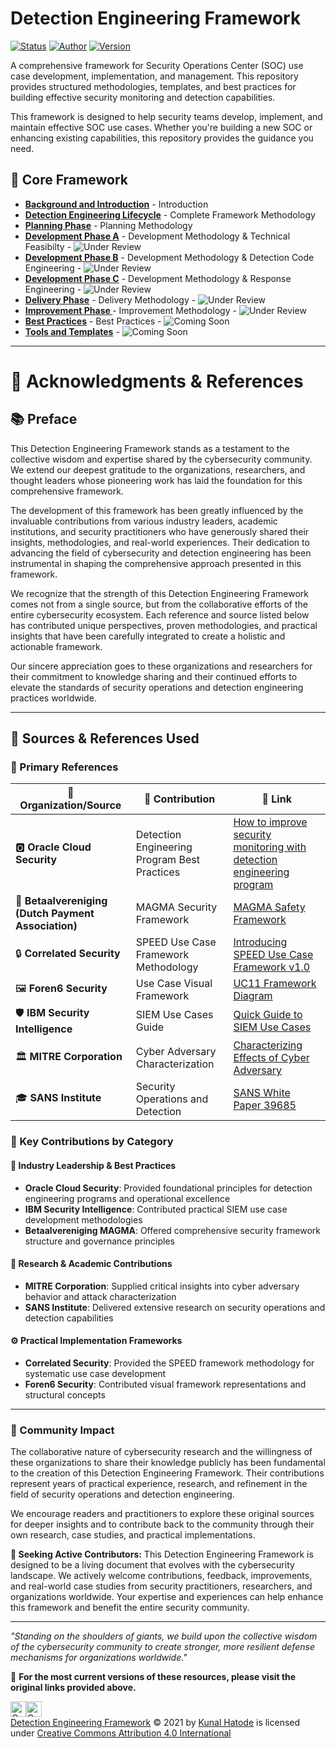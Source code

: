 # Detection Engineering Framework

[![Status](https://img.shields.io/badge/Status-Released-green.svg)](https://github.com)
[![Author](https://img.shields.io/badge/Author-Kunal_Hatode-blue)](https://github.com)
[![Version](https://img.shields.io/badge/Version-2.0-red)](https://github.com)

A comprehensive framework for Security Operations Center (SOC) use case development, implementation, and management. This repository provides structured methodologies, templates, and best practices for building effective security monitoring and detection capabilities.

This framework is designed to help security teams develop, implement, and maintain effective SOC use cases. Whether you're building a new SOC or enhancing existing capabilities, this repository provides the guidance you need.

## 📖 Core Framework


- **[Background and Introduction](Background-and-Introduction.md)** - Introduction
- **[Detection Engineering Lifecycle](Detection-Engineering-Lifecycle.md)** - Complete Framework Methodology
- **[Planning Phase](planning-phase.md)** - Planning Methodology
- **[Development Phase A](development-phase-A.md)** - Development Methodology & Technical Feasibilty - ![Under Review](https://img.shields.io/badge/Under%20Review-9e298d)
- **[Development Phase B](development-phase-B.md)** - Development Methodology & Detection Code Engineering - ![Under Review](https://img.shields.io/badge/Under%20Review-9e298d)
- **[Development Phase C](development-phase-C.md)** - Development Methodology & Response Engineering - ![Under Review](https://img.shields.io/badge/Under%20Review-9e298d)
- **[Delivery Phase](delivery-phase.md)** - Delivery Methodology - ![Under Review](https://img.shields.io/badge/Under%20Review-9e298d)
- **[Improvement Phase ](improvement-phase.md)** - Improvement Methodology - ![Under Review](https://img.shields.io/badge/Under%20Review-9e298d)
- **[Best Practices]()** - Best Practices - ![Coming Soon](https://img.shields.io/badge/Coming%20soon-feb204)
- **[Tools and Templates](tool-and-templates)** - ![Coming Soon](https://img.shields.io/badge/Coming%20soon-feb204)




<!--
- **[Development Phase](development-phase.md)** - Development methodology  - Coming Soon
- **[Delivery Phase](delivery-phase.md)** - Delivery methodology  - Coming Soon
- **[Improvement Phase ](improvement-phase.md)** - Improvment methodology  - Coming Soon
- **[Best Practices](best-practice.md)** - Best Practices  - Coming Soon
- **[Tools](tools.md)** - Tools - Coming Soon
-->

---

# 🙏 Acknowledgments & References

## 📚 Preface

This Detection Engineering Framework stands as a testament to the collective wisdom and expertise shared by the cybersecurity community. We extend our deepest gratitude to the organizations, researchers, and thought leaders whose pioneering work has laid the foundation for this comprehensive framework.

The development of this framework has been greatly influenced by the invaluable contributions from various industry leaders, academic institutions, and security practitioners who have generously shared their insights, methodologies, and real-world experiences. Their dedication to advancing the field of cybersecurity and detection engineering has been instrumental in shaping the comprehensive approach presented in this framework.

We recognize that the strength of this Detection Engineering Framework comes not from a single source, but from the collaborative efforts of the entire cybersecurity ecosystem. Each reference and source listed below has contributed unique perspectives, proven methodologies, and practical insights that have been carefully integrated to create a holistic and actionable framework.

Our sincere appreciation goes to these organizations and researchers for their commitment to knowledge sharing and their continued efforts to elevate the standards of security operations and detection engineering practices worldwide.

---

## 📖 Sources & References Used

### 🔗 Primary References

| 🏢 **Organization/Source** | 📝 **Contribution** | 🔗 **Link** |
|---------------------------|---------------------|-------------|
| 🅾️ **Oracle Cloud Security** | Detection Engineering Program Best Practices | [How to improve security monitoring with detection engineering program](https://blogs.oracle.com/cloudsecurity/post/how-to-improve-security-monitoring-with-detection-engineering-program) |
| 🏦 **Betaalvereniging (Dutch Payment Association)** | MAGMA Security Framework | [MAGMA Safety Framework](https://www.betaalvereniging.nl/en/safety/magma/) |
| 🔒 **Correlated Security** | SPEED Use Case Framework Methodology | [Introducing SPEED Use Case Framework v1.0](http://correlatedsecurity.com/introducing-speed-use-case-framework-v1-0/) |
| 🖼️ **Foren6 Security** | Use Case Visual Framework | [UC11 Framework Diagram](https://foren6.files.wordpress.com/2017/10/uc11.png) |
| 🛡️ **IBM Security Intelligence** | SIEM Use Cases Guide | [Quick Guide to SIEM Use Cases](https://securityintelligence.com/posts/quick-guide-to-siem-use-cases/) |
| 🏛️ **MITRE Corporation** | Cyber Adversary Characterization | [Characterizing Effects of Cyber Adversary](http://www.mitre.org/sites/default/files/publications/characterizing-effects-cyber-adversary-13-4173.pdf) |
| 🎓 **SANS Institute** | Security Operations and Detection | [SANS White Paper 39685](https://www.sans.org/white-papers/39685/) |

### 🎯 Key Contributions by Category

#### 🏢 **Industry Leadership & Best Practices**
- **Oracle Cloud Security**: Provided foundational principles for detection engineering programs and operational excellence
- **IBM Security Intelligence**: Contributed practical SIEM use case development methodologies
- **Betaalvereniging MAGMA**: Offered comprehensive security framework structure and governance principles

#### 🔬 **Research & Academic Contributions**
- **MITRE Corporation**: Supplied critical insights into cyber adversary behavior and attack characterization
- **SANS Institute**: Delivered extensive research on security operations and detection capabilities

#### ⚙️ **Practical Implementation Frameworks**
- **Correlated Security**: Provided the SPEED framework methodology for systematic use case development
- **Foren6 Security**: Contributed visual framework representations and structural concepts

---

### 🤝 Community Impact

The collaborative nature of cybersecurity research and the willingness of these organizations to share their knowledge publicly has been fundamental to the creation of this Detection Engineering Framework. Their contributions represent years of practical experience, research, and refinement in the field of security operations and detection engineering.

We encourage readers and practitioners to explore these original sources for deeper insights and to contribute back to the community through their own research, case studies, and practical implementations.

**🚀 Seeking Active Contributors:** This Detection Engineering Framework is designed to be a living document that evolves with the cybersecurity landscape. We actively welcome contributions, feedback, improvements, and real-world case studies from security practitioners, researchers, and organizations worldwide. Your expertise and experiences can help enhance this framework and benefit the entire security community.

---

*"Standing on the shoulders of giants, we build upon the collective wisdom of the cybersecurity community to create stronger, more resilient defense mechanisms for organizations worldwide."*

🔗 **For the most current versions of these resources, please visit the original links provided above.**

<img src="https://mirrors.creativecommons.org/presskit/icons/cc.svg" alt="Creative Commons By" width="25" height="25"><img src="https://mirrors.creativecommons.org/presskit/icons/by.svg" alt="Creative Commons By" width="25" height="25"> <br>
<a href="https://github.com/Ke0xes/Detection-Engineering-Framework">Detection Engineering Framework</a> © 2021 by <a href="https://kunal.hatode.com">Kunal Hatode</a> is licensed under <a href="https://creativecommons.org/licenses/by/4.0/">Creative Commons Attribution 4.0 International</a>
